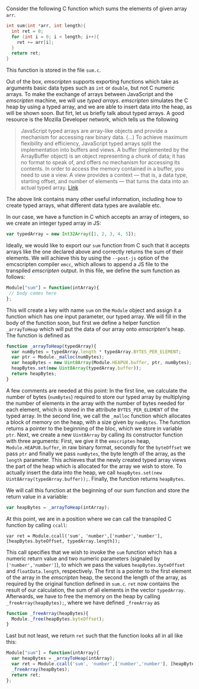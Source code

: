 
Consider the following C function which sums the elements of given array `arr`. 

```cpp
int sum(int *arr, int length){
  int ret = 0;
  for (int i = 0; i < length; i++){
    ret += arr[i];
  }
  return ret;
}
```

This function is stored in the file `sum.c`.

Out of the box, *emscripten* supports exporting functions which take as arguments basic data types such as `int` or
`double`, but not C numeric arrays. 
To make the exchange of arrays between JavaScript and the *emscripten* machine, we will use *typed arrays*. 
*emscripten* simulates the C heap by using a typed array, and we are able to insert data into the heap, as will be shown soon. But firt, let us briefly talk about typed arrays. A good resource is the Mozilla Developer network, which tells us the following

> JavaScript typed arrays are array-like objects and provide a mechanism for accessing raw binary data. (...) 
> To achieve maximum flexibility and efficiency, JavaScript typed arrays split the implementation into buffers and views. A buffer (implemented by the ArrayBuffer object) is an object representing a chunk of data; it has no format to speak of, and offers no mechanism for accessing its contents. In order to access the memory contained in a buffer, you need to use a view. A view provides a context — that is, a data type, starting offset, and number of elements — that turns the data into an actual typed array.
[Link](https://developer.mozilla.org/en-US/docs/Web/JavaScript/Typed_arrays)

The above link contains many other useful information, including how to create typed arrays, what different data types are available etc. 

In our case, we have a function in C which accepts an array of integers, so we create an integer typed array in JS: 
```js
var typedArray = new Int32Array([1, 2, 3, 4, 5]);
```

Ideally, we would like to export our `sum` function from C such that it accepts arrays like the one declared above and correctly returns the sum of their elements. We will achieve this by using the `--post-js` option of the emcscripten compiler `emcc`, which allows to append a JS file to the transpiled *emscripten* output.
In this file, we define the sum function as follows:
```js
Module["sum"] = function(intArray){
 // body comes here 
};
```

This will create a key with name `sum` on the `Module` object and assign it a function which has one input parameter, our typed array. We will fill in the body of the function soon, but first we define a helper function `_arrayToHeap` which will put the data of our array onto *emscripten*'s heap. The function is defined as

```js
function _arrayToHeap(typedArray){
  var numBytes = typedArray.length * typedArray.BYTES_PER_ELEMENT;
  var ptr = Module._malloc(numBytes);
  var heapBytes = new Uint8Array(Module.HEAPU8.buffer, ptr, numBytes);
  heapBytes.set(new Uint8Array(typedArray.buffer));
  return heapBytes;
}
```

A few comments are needed at this point: In the first line, we calculate the number of bytes (`numBytes`) required to store our typed array by multiplying the number of elements in the array with the number of bytes needed for each element, which is stored in the attribute `BYTES_PER_ELEMENT` of the typed array. In the second line, we call the `_malloc` function which allocates a block of memory on the heap, with a size given by `numBytes`. The function returns a pointer to the beginning of the bloc, which we store in variable `ptr`. Next, 
we create a new `Uint8Array` by calling its constructor function with three arguments: First, we give it the `emscripten` heap, `Module.HEAPU8.buffer`, in raw binary format, secondly for the `byteOffset` we 
pass `ptr` and finally we pass `numBytes`, the byte length of the array, as the `length` parameter. This achieves that the newly created typed array views the part of the heap which is allocated for the array we wish to store. To actually insert the data into the heap, we call `heapBytes.set(new Uint8Array(typedArray.buffer));`. Finally, the function returns `heapBytes`. 

 We will call this function at the beginning of our sum function and store the return value in a variable:
 
```js
var heapBytes = _arrayToHeap(intArray);
 ```
 
At this point, we are in a position where we can call the transpiled C function by calling `ccall`:

```
var ret = Module.ccall('sum', 'number',['number','number'], [heapBytes.byteOffset, typedArray.length]);
```

This call specifies that we wish to invoke the `sum` function which has a numeric return value and two numeric parameters (signaled by `['number','number']`), to which we pass the values `heapBytes.byteOffset` and `floatData.length`, respectively. The first is a pointer to the first element of the array in the *emscripten* heap, the second the length of the array, as required by the original function defined in `sum.c`. 
`ret` now contains the result of our calculation, the sum of all elements in the vector `typedArray`. Afterwards, we have to free the memory on the heap by calling `_freeArray(heapBytes);`, where we have defined `_freeArray` as 
```js
function _freeArray(heapBytes){
  Module._free(heapBytes.byteOffset);
}
```

Last but not least, we return `ret` such that the function looks all in all like this:

```js
Module["sum"] = function(intArray){
  var heapBytes = _arrayToHeap(intArray);
  var ret = Module.ccall('sum', 'number',['number','number'], [heapBytes.byteOffset, typedArray.length]);
  _freeArray(heapBytes);
  return ret;
};
```

